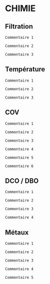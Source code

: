 # CHIMIE


## Filtration
```
Commentaire 1
```

```
Commentaire 2
```

```
Commentaire 3
```

## Température

```
Commentaire 1
```

```
Commentaire 2
```

```
Commentaire 3
```

## COV
```
Commentaire 1
```

```
Commentaire 2
```

```
Commentaire 3
```
```
Commentaire 4
```

```
Commentaire 5
```

```
Commentaire 6
```

## DCO / DBO
```
Commentaire 1
```

```
Commentaire 2
```

```
Commentaire 3
```
```
Commentaire 4
```

## Métaux
```
Commentaire 1
```
```
Commentaire 2
```
```
Commentaire 3
```
```
Commentaire 4
```
```
Commentaire 5
```

